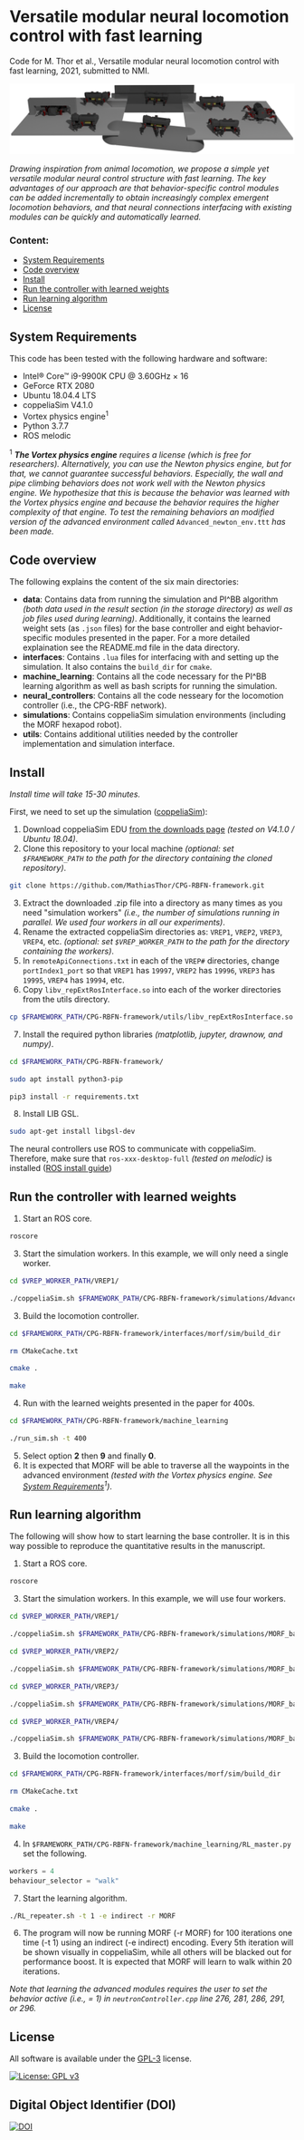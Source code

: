 # Versatile modular neural locomotion control with fast learning
Code for M. Thor et al., Versatile modular neural locomotion control with fast learning, 2021, submitted to NMI.

![Versatile modular neural locomotion control](data/storage/picture.png)

_Drawing inspiration from animal locomotion, we propose a simple yet versatile modular neural control structure with fast learning. The key advantages of our approach are that behavior-specific control modules can be added incrementally to obtain increasingly complex emergent locomotion behaviors, and that neural connections interfacing with existing modules can be quickly and automatically learned._

### Content:
- [System Requirements](#system-requirements)
- [Code overview](#code-overview)
- [Install](#install)
- [Run the controller with learned weights](#run-the-controller-with-learned-weights)
- [Run learning algorithm](#run-learning-algorithm)
- [License](#license)

## System Requirements
This code has been tested with the following hardware and software:
- Intel® Core™ i9-9900K CPU @ 3.60GHz × 16
- GeForce RTX 2080
- Ubuntu 18.04.4 LTS
- coppeliaSim V4.1.0
- Vortex physics engine<sup>1</sup>
- Python 3.7.7
- ROS melodic

<sup>1</sup> _**The Vortex physics engine** requires a license (which is free for researchers). Alternatively, you can use the Newton physics engine, but for that, we cannot guarantee successful behaviors. Especially, the wall and pipe climbing behaviors does not work well with the Newton physics engine. We hypothesize that this is because the behavior was learned with the Vortex physics engine and because the behavior requires the higher complexity of that engine. To test the remaining behaviors an modified version of the advanced environment called_ `Advanced_newton_env.ttt` _has been made._

## Code overview
The following explains the content of the six main directories:
- **data**: Contains data from running the simulation and PI^BB algorithm _(both data used in the result section (in the storage directory) as well as job files used during learning)_. Additionally, it contains the learned weight sets (as `.json` files) for the base controller and eight behavior-specific modules presented in the paper. For a more detailed explaination see the README.md file in the data directory.
- **interfaces**:
Contains `.lua` files for interfacing with and setting up the simulation. It also contains the `build_dir` for `cmake`.
- **machine_learning**:
Contains all the code necessary for the PI^BB learning algorithm as well as bash scripts for running the simulation.
- **neural_controllers**:
Contains all the code nesseary for the locomotion controller (i.e., the CPG-RBF network).
- **simulations**:
Contains coppeliaSim simulation environments (including the MORF hexapod robot).
- **utils**:
Contains additional utilities needed by the controller implementation and simulation interface.

## Install
_Install time will take 15-30 minutes._

First, we need to set up the simulation ([coppeliaSim](https://www.coppeliarobotics.com/)):
1. Download coppeliaSim EDU [from the downloads page](https://www.coppeliarobotics.com/previousVersions) _(tested on V4.1.0 / Ubuntu 18.04)_.
2. Clone this repository to your local machine _(optional: set `$FRAMEWORK_PATH` to the path for the directory containing the cloned repository)_.
```bash
git clone https://github.com/MathiasThor/CPG-RBFN-framework.git
```
3. Extract the downloaded .zip file into a directory as many times as you need "simulation workers" _(i.e., the number of simulations running in parallel. We used four workers in all our experiments)_.
4. Rename the extracted coppeliaSim directories as: `VREP1`, `VREP2`, `VREP3`, `VREP4`, etc. _(optional: set `$VREP_WORKER_PATH` to the path for the directory containing the workers)_.
5. In `remoteApiConnections.txt` in each of the `VREP#` directories, change `portIndex1_port` so that `VREP1` has `19997`, `VREP2` has `19996`, `VREP3` has `19995`, `VREP4` has `19994`, etc.
6. Copy `libv_repExtRosInterface.so` into each of the worker directories from the utils directory.
```bash
cp $FRAMEWORK_PATH/CPG-RBFN-framework/utils/libv_repExtRosInterface.so $VREP_WORKER_PATH/VREP1/
```
7. Install the required python libraries _(matplotlib, jupyter, drawnow, and numpy)_.
```bash
cd $FRAMEWORK_PATH/CPG-RBFN-framework/
```
```bash
sudo apt install python3-pip
```
```bash
pip3 install -r requirements.txt
```
8. Install LIB GSL.
```bash
sudo apt-get install libgsl-dev
```

The neural controllers use ROS to communicate with coppeliaSim. Therefore, make sure that `ros-xxx-desktop-full` _(tested on melodic)_ is installed ([ROS install guide](http://wiki.ros.org/ROS/Installation))

## Run the controller with learned weights
1. Start an ROS core.
```bash
roscore
```
3. Start the simulation workers. In this example, we will only need a single worker.
```bash
cd $VREP_WORKER_PATH/VREP1/
```
```bash
./coppeliaSim.sh $FRAMEWORK_PATH/CPG-RBFN-framework/simulations/Advanced_env.ttt
```
3. Build the locomotion controller.
```bash
cd $FRAMEWORK_PATH/CPG-RBFN-framework/interfaces/morf/sim/build_dir
```
```bash
rm CMakeCache.txt
```
```bash
cmake .
```
```bash
make
```
4. Run with the learned weights presented in the paper for 400s.
```bash
cd $FRAMEWORK_PATH/CPG-RBFN-framework/machine_learning
```
```bash
./run_sim.sh -t 400
```
5. Select option **2** then **9** and finally **0**.
6. It is expected that MORF will be able to traverse all the waypoints in the advanced environment _(tested with the Vortex physics engine. See [System Requirements](#system-requirements)<sup>1</sup>)_.

## Run learning algorithm
The following will show how to start learning the base controller. It is in this way possible to reproduce the quantitative results in the manuscript.

1. Start a ROS core.
```bash
roscore
```
3. Start the simulation workers. In this example, we will use four workers.
```bash
cd $VREP_WORKER_PATH/VREP1/
```
```bash
./coppeliaSim.sh $FRAMEWORK_PATH/CPG-RBFN-framework/simulations/MORF_base_behavior.ttt
```
```bash
cd $VREP_WORKER_PATH/VREP2/
```
```bash
./coppeliaSim.sh $FRAMEWORK_PATH/CPG-RBFN-framework/simulations/MORF_base_behavior.ttt
```
```bash
cd $VREP_WORKER_PATH/VREP3/
```
```bash
./coppeliaSim.sh $FRAMEWORK_PATH/CPG-RBFN-framework/simulations/MORF_base_behavior.ttt
```
```bash
cd $VREP_WORKER_PATH/VREP4/
```
```bash
./coppeliaSim.sh $FRAMEWORK_PATH/CPG-RBFN-framework/simulations/MORF_base_behavior.ttt
```
3. Build the locomotion controller.
```bash
cd $FRAMEWORK_PATH/CPG-RBFN-framework/interfaces/morf/sim/build_dir
```
```bash
rm CMakeCache.txt
```
```bash
cmake .
```
```bash
make
```
4. In `$FRAMEWORK_PATH/CPG-RBFN-framework/machine_learning/RL_master.py` set the following.
```python
workers = 4
behaviour_selector = "walk"
```
7. Start the learning algorithm.
```bash
./RL_repeater.sh -t 1 -e indirect -r MORF
```
6. The program will now be running MORF (-r MORF) for 100 iterations one time (-t 1) using an indirect (-e indirect) encoding. Every 5th iteration will be shown visually in coppeliaSim, while all others will be blacked out for performance boost. It is expected that MORF will learn to walk within 20 iterations.

_Note that learning the advanced modules requires the user to set the behavior active (i.e., = 1) in `neutronController.cpp` line 276, 281, 286, 291, or 296._

## License
All software is available under the [GPL-3](http://www.gnu.org/licenses/gpl.html) license.

[![License: GPL v3](https://img.shields.io/badge/License-GPL%20v3-blue.svg)](https://www.gnu.org/licenses/gpl-3.0)

## Digital Object Identifier (DOI)
[![DOI](https://zenodo.org/badge/DOI/10.5281/zenodo.5524494.svg)](https://doi.org/10.5281/zenodo.5524494)

